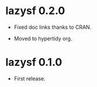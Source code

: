 # lazysf 0.2.0

* Fixed doc links thanks to CRAN. 

* Moved to hypertidy org. 

# lazysf 0.1.0

* First release. 
